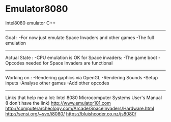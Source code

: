 # Emulator8080
Intel8080 emulator C++

-------------------------------------
Goal : 
  -For now just emulate Space Invaders and other games
  -The full emulation
  
-------------------------------------
Actual State : 
  -CPU emulation is OK for Space invaders:
    -The game boot
    -Opcodes needed for Space Invaders are functional

-------------------------------------
Working on :
  -Rendering gaphics via OpenGL
  -Rendering Sounds
  -Setup inputs
  -Analyse other games
  -Add other opcodes

-------------------------------------
Links that help me a lot:
Intel 8080 Microcomputer Systems User's Manual (I don't have the link)
http://www.emulator101.com
http://computerarcheology.com/Arcade/SpaceInvaders/Hardware.html
http://sensi.org/~svo/i8080/
https://bluishcoder.co.nz/js8080/
